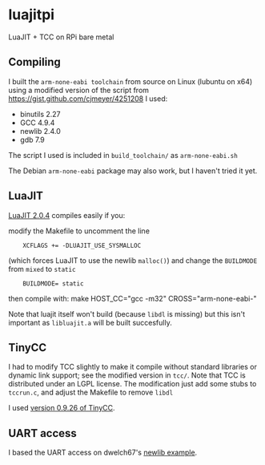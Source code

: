 # luajitpi
LuaJIT + TCC on RPi bare metal

## Compiling
I built the `arm-none-eabi toolchain` from source on Linux (lubuntu on x64) using a modified version of the script from https://gist.github.com/cjmeyer/4251208
I used:

* binutils 2.27
* GCC 4.9.4
* newlib 2.4.0
* gdb 7.9

The script I used is included in `build_toolchain/` as `arm-none-eabi.sh`

The Debian `arm-none-eabi` package may also work, but I haven't tried it yet.

## LuaJIT
[LuaJIT 2.0.4](http://luajit.org/download/LuaJIT-2.0.4.tar.gz) compiles easily if you:

modify the Makefile to uncomment the line

        XCFLAGS += -DLUAJIT_USE_SYSMALLOC

(which forces LuaJIT to use the newlib `malloc()`) 
and change the `BUILDMODE` from `mixed` to `static`
    
        BUILDMODE= static
        
then compile with:
        make HOST_CC="gcc -m32" CROSS="arm-none-eabi-"
  
Note that luajit itself won't build (because `libdl` is missing) but this isn't important as `libluajit.a` will be built succesfully.

## TinyCC
I had to modify TCC slightly to make it compile without standard libraries or dynamic link support; see the modified version in `tcc/`. Note that TCC is distributed under an LGPL license. The modification just add some stubs to `tccrun.c`, and adjust the Makefile to remove `libdl`

I used [version 0.9.26 of TinyCC](http://download.savannah.gnu.org/releases/tinycc/tcc-0.9.26.tar.bz2).

## UART access
I based the UART access on dwelch67's [newlib example](https://github.com/dwelch67/raspberrypi/tree/master/newlib0).


